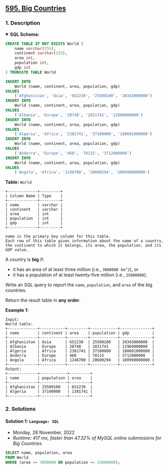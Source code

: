 ## [595. Big Countries](https://leetcode.com/problems/big-countries/)

### 1. Description

<details open>
    <summary><b>SQL Schema:</b></summary>

```sql
CREATE TABLE IF NOT EXISTS World (
    name varchar(255),
    continent varchar(255),
    area int,
    population int,
    gdp int
) TRUNCATE TABLE World

INSERT INTO
    World (name, continent, area, population, gdp)
VALUES
    ('Afghanistan', 'Asia', '652230', '25500100', '20343000000')
INSERT INTO
    World (name, continent, area, population, gdp)
VALUES
    ('Albania', 'Europe', '28748', '2831741', '12960000000')
INSERT INTO
    World (name, continent, area, population, gdp)
VALUES
    ('Algeria', 'Africa', '2381741', '37100000', '188681000000')
INSERT INTO
    World (name, continent, area, population, gdp)
VALUES
    ('Andorra', 'Europe', '468', '78115', '3712000000')
INSERT INTO
    World (name, continent, area, population, gdp)
VALUES
    ('Angola', 'Africa', '1246700', '20609294', '100990000000')
```

</details>

**Table:** `World`

```
+-------------+---------+
| Column Name | Type    |
+-------------+---------+
| name        | varchar |
| continent   | varchar |
| area        | int     |
| population  | int     |
| gdp         | int     |
+-------------+---------+

name is the primary key column for this table.
Each row of this table gives information about the name of a country, the continent to which it belongs, its area, the population, and its GDP value.
```

A country is **big** if:

- it has an area of at least three million (i.e., `3000000 km^2`), or
- it has a population of at least twenty-five million (i.e., `25000000`).

Write an SQL query to report the `name`, `population`, and `area` of the big countries.

Return the result table in **any order**.

**Example 1:**

```
Input:
World table:
+-------------+-----------+---------+------------+--------------+
| name        | continent | area    | population | gdp          |
+-------------+-----------+---------+------------+--------------+
| Afghanistan | Asia      | 652230  | 25500100   | 20343000000  |
| Albania     | Europe    | 28748   | 2831741    | 12960000000  |
| Algeria     | Africa    | 2381741 | 37100000   | 188681000000 |
| Andorra     | Europe    | 468     | 78115      | 3712000000   |
| Angola      | Africa    | 1246700 | 20609294   | 100990000000 |
+-------------+-----------+---------+------------+--------------+
Output:
+-------------+------------+---------+
| name        | population | area    |
+-------------+------------+---------+
| Afghanistan | 25500100   | 652230  |
| Algeria     | 37100000   | 2381741 |
+-------------+------------+---------+
```

### 2. Solutions

#### Solution 1: `Language: SQL`

- Monday, 28 November, 2022
- *Runtime: 417 ms, faster than 47.32% of MySQL online submissions for Big Countries.*

```sql
SELECT name, population, area
FROM World
WHERE (area >= 3000000 OR population >= 25000000);
```
